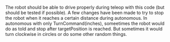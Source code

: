 The robot should be able to drive properly during teleop with this code (but should be tested if possible). A few changes have been made to try to stop the robot when it reaches a certain distance during autonomous. In autonomous with only TurnCommand(inches), someetimes the robot would do as told and stop after targetPosition is reached. But sometimes it would turn clockwise in circles or do some other random things.
